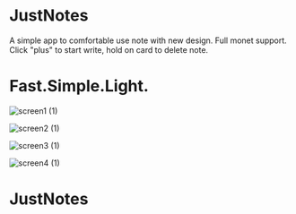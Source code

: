 

# JustNotes

A simple app to comfortable use note with new design. Full monet support. Click "plus" to start write, hold on card to delete note.

# Fast.Simple.Light.



![screen1 (1)](https://user-images.githubusercontent.com/53698992/170885093-a4ccd253-db05-4659-8bf5-e9e68713003a.png)

![screen2 (1)](https://user-images.githubusercontent.com/53698992/170885091-45939436-34a3-4cd6-852c-e5c1bb0d5568.png)

![screen3 (1)](https://user-images.githubusercontent.com/53698992/170885092-d51241ab-1e13-4893-b7e5-174b5b8ce266.png)

![screen4 (1)](https://user-images.githubusercontent.com/53698992/170885090-8fae8363-a86e-49cf-9338-b3157f7d7e38.png)

# JustNotes


